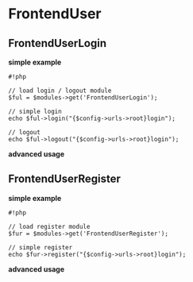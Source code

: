 # FrontendUser

## FrontendUserLogin

**simple example**
```
#!php

// load login / logout module
$ful = $modules->get('FrontendUserLogin');

// simple login
echo $ful->login("{$config->urls->root}login");

// logout
echo $ful->logout("{$config->urls->root}login");
```

**advanced usage**

## FrontendUserRegister

**simple example**
```
#!php

// load register module
$fur = $modules->get('FrontendUserRegister');

// simple register 
echo $fur->register("{$config->urls->root}login");
```

**advanced usage**
